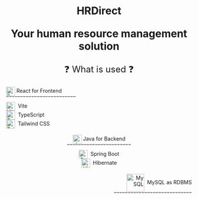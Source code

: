 <h1 align="center"> HRDirect
<p align="center"> Your human resource management solution </p>
</h1>

<p align="center" style="font-size: 24px;"> ❓ What is used ❓ </p>
<div>
  <img align="center" src="https://raw.githubusercontent.com/danielcranney/readme-generator/main/public/icons/skills/react-colored.svg" width="24" height="24" alt="React" /> React for Frontend
  <br>
  ‾‾‾‾‾‾‾‾‾‾‾‾‾‾‾‾‾‾‾‾‾‾‾‾‾
  <br>
  <img align="center" src="https://cdn.simpleicons.org/vite/646CFF" width="24" height="24" alt="Vite" />&nbsp; Vite <br>
  <img align="center" src="https://cdn.simpleicons.org/typescript/3178C6" width="24" height="24" alt="TypeScript" />&nbsp; TypeScript <br>
  <img align="center" src="https://cdn.simpleicons.org/tailwindcss/06B6D4" width="24" height="24" alt="Tailwind CSS" />&nbsp; Tailwind CSS
</div>
<br>
<div align="center">
  <img align="center" src="https://api.iconify.design/logos:java.svg" width="24" height="24" alt="Java" /> Java for Backend
  <br>
  ‾‾‾‾‾‾‾‾‾‾‾‾‾‾‾‾‾‾‾‾‾‾‾
  <br>
  <img align="center" src="https://cdn.simpleicons.org/springboot/6DB33F" width="24" height="24" alt="Spring Boot" />&nbsp; Spring Boot <br>
  <img align="center" src="https://cdn.simpleicons.org/hibernate/59666C" width="24" height="24" alt="Hibernate" />&nbsp; Hibernate <br>
</div>
<br>
<div align="right">
  <img align="center" src="https://cdn.simpleicons.org/mysql/4479A1" width="48" height="48" alt="MySQL" />&nbsp; MySQL as RDBMS <br>
  ‾‾‾‾‾‾‾‾‾‾‾‾‾‾‾‾‾‾‾‾‾‾‾‾‾‾‾‾
</div>
